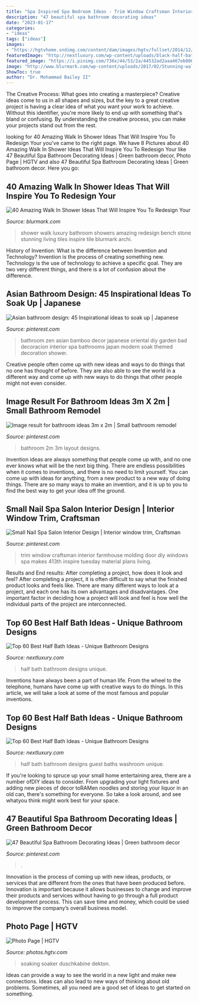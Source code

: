 ```yaml
---
title: "Spa Inspired Spa Bedroom Ideas - Trim Window Craftsman Interior Farmhouse Molding Door Diy Windows Spa Makes 413th Inspire Tuesday Material Plans Living"
description: "47 beautiful spa bathroom decorating ideas"
date: "2023-01-17"
categories:
- "ideas"
tags: ["ideas"]
images:
- "https://hgtvhome.sndimg.com/content/dam/images/hgtv/fullset/2014/12/10/0/Jordan-Iverson_Urb-Cosmo_Mod_Spa-Master-Bath-Tub.jpg.rend.hgtvcom.616.924.suffix/1418227473055.jpeg"
featuredImage: "http://nextluxury.com/wp-content/uploads/black-half-bath-ideas.jpg"
featured_image: "https://i.pinimg.com/736x/44/53/2a/44532ad2aaa467eb806927cf952c7135.jpg"
image: "http://www.blurmark.com/wp-content/uploads/2017/02/Stunning-walk-in-shower.jpg"
ShowToc: true
author: "Dr. Mohammad Bailey II"
---
```



The Creative Process: What goes into creating a masterpiece?
Creative ideas come to us in all shapes and sizes, but the key to a great creative project is having a clear idea of what you want your work to achieve. Without this identifier, you're more likely to end up with something that's bland or confusing. By understanding the creative process, you can make your projects stand out from the rest.

	

		
looking for 40 Amazing Walk In Shower Ideas That Will Inspire You To Redesign Your you've came to the right page. We have 8 Pictures about 40 Amazing Walk In Shower Ideas That Will Inspire You To Redesign Your like 47 Beautiful Spa Bathroom Decorating Ideas | Green bathroom decor, Photo Page | HGTV and also 47 Beautiful Spa Bathroom Decorating Ideas | Green bathroom decor. Here you go:
		
    
## 40 Amazing Walk In Shower Ideas That Will Inspire You To Redesign Your

<img loading=lazy src="http://www.blurmark.com/wp-content/uploads/2017/02/Stunning-walk-in-shower.jpg" onerror="this.onerror=null;this.src='https://tse3.mm.bing.net/th?id=OIP.SS7f1IWzkH7khWoPT4WyuQHaJ4&amp;pid=15.1';" alt="40 Amazing Walk In Shower Ideas That Will Inspire You To Redesign Your">

_Source: blurmark.com_

>shower walk luxury bathroom showers amazing redesign bench stone stunning living tiles inspire tile blurmark archi. 

	

History of Invention: What is the difference between Invention and Technology?
Invention is the process of creating something new. Technology is the use of technology to achieve a specific goal. They are two very different things, and there is a lot of confusion about the difference.

    
## Asian Bathroom Design: 45 Inspirational Ideas To Soak Up | Japanese

<img loading=lazy src="https://i.pinimg.com/736x/a3/dc/13/a3dc13edaa35375d29d1e93d824766ec--asian-bathroom-zen-bathroom.jpg" onerror="this.onerror=null;this.src='https://tse1.mm.bing.net/th?id=OIP.QpeEHRfEHvqcfXQUp2sDPAHaLG&amp;pid=15.1';" alt="Asian bathroom design: 45 Inspirational ideas to soak up | Japanese">

_Source: pinterest.com_

>bathroom zen asian bamboo decor japanese oriental diy garden bad decoracion interior spa bathrooms japan modern soak themed decoration shower. 

	

Creative people often come up with new ideas and ways to do things that no one has thought of before. They are also able to see the world in a different way and come up with new ways to do things that other people might not even consider.

    
## Image Result For Bathroom Ideas 3m X 2m | Small Bathroom Remodel

<img loading=lazy src="https://i.pinimg.com/736x/fa/9b/5f/fa9b5fc0c87b1dc488aab1e2fde3ad32.jpg" onerror="this.onerror=null;this.src='https://tse3.mm.bing.net/th?id=OIP.ys4jJ4mXel4gK6OqLbYEaAHaJ4&amp;pid=15.1';" alt="Image result for bathroom ideas 3m x 2m | Small bathroom remodel">

_Source: pinterest.com_

>bathroom 2m 3m layout designs. 

	

Invention ideas are always something that people come up with, and no one ever knows what will be the next big thing. There are endless possibilities when it comes to inventions, and there is no need to limit yourself. You can come up with ideas for anything, from a new product to a new way of doing things. There are so many ways to make an invention, and it is up to you to find the best way to get your idea off the ground.

    
## Small Nail Spa Salon Interior Design | Interior Window Trim, Craftsman

<img loading=lazy src="https://i.pinimg.com/736x/5a/1f/a9/5a1fa9076a35c35f8016c0cf9ee32f09.jpg" onerror="this.onerror=null;this.src='https://tse1.mm.bing.net/th?id=OIP.rMOEabMwRafYWBIb1JODRgHaLI&amp;pid=15.1';" alt="Small Nail Spa Salon Interior Design | Interior window trim, Craftsman">

_Source: pinterest.com_

>trim window craftsman interior farmhouse molding door diy windows spa makes 413th inspire tuesday material plans living. 

	

Results and End results: After completing a project, how does it look and feel?
After completing a project, it is often difficult to say what the finished product looks and feels like. There are many different ways to look at a project, and each one has its own advantages and disadvantages. One important factor in deciding how a project will look and feel is how well the individual parts of the project are interconnected.

    
## Top 60 Best Half Bath Ideas - Unique Bathroom Designs

<img loading=lazy src="http://nextluxury.com/wp-content/uploads/black-half-bath-ideas.jpg" onerror="this.onerror=null;this.src='https://tse1.mm.bing.net/th?id=OIP.2Ob6mI-FIBqgL0Cu9LH9fAAAAA&amp;pid=15.1';" alt="Top 60 Best Half Bath Ideas - Unique Bathroom Designs">

_Source: nextluxury.com_

>half bath bathroom designs unique. 

	

Inventions have always been a part of human life. From the wheel to the telephone, humans have come up with creative ways to do things. In this article, we will take a look at some of the most famous and popular inventions.

    
## Top 60 Best Half Bath Ideas - Unique Bathroom Designs

<img loading=lazy src="http://nextluxury.com/wp-content/uploads/half-bath-ideas-1.jpg" onerror="this.onerror=null;this.src='https://tse2.mm.bing.net/th?id=OIP.qHvbEWZjFINKYSdQoqpyVgAAAA&amp;pid=15.1';" alt="Top 60 Best Half Bath Ideas - Unique Bathroom Designs">

_Source: nextluxury.com_

>half bath bathroom designs guest baths washroom unique. 

	

If you're looking to spruce up your small home entertaining area, there are a number ofDIY ideas to consider. From upgrading your light fixtures and adding new pieces of decor toRAMen noodles and storing your liquor in an old can, there's something for everyone. So take a look around, and see whatyou think might work best for your space.

    
## 47 Beautiful Spa Bathroom Decorating Ideas | Green Bathroom Decor

<img loading=lazy src="https://i.pinimg.com/736x/44/53/2a/44532ad2aaa467eb806927cf952c7135.jpg" onerror="this.onerror=null;this.src='https://tse1.mm.bing.net/th?id=OIP.XbQVyaa2x0f5ivzhx3FDzAHaOX&amp;pid=15.1';" alt="47 Beautiful Spa Bathroom Decorating Ideas | Green bathroom decor">

_Source: pinterest.com_

>. 

	

Innovation is the process of coming up with new ideas, products, or services that are different from the ones that have been produced before. Innovation is important because it allows businesses to change and improve their products and services without having to go through a full product development process. This can save time and money, which could be used to improve the company’s overall business model.

    
## Photo Page | HGTV

<img loading=lazy src="https://hgtvhome.sndimg.com/content/dam/images/hgtv/fullset/2014/12/10/0/Jordan-Iverson_Urb-Cosmo_Mod_Spa-Master-Bath-Tub.jpg.rend.hgtvcom.616.924.suffix/1418227473055.jpeg" onerror="this.onerror=null;this.src='https://tse3.mm.bing.net/th?id=OIP.sA7Br3lQG_RIg9RZbUGQcgHaLH&amp;pid=15.1';" alt="Photo Page | HGTV">

_Source: photos.hgtv.com_

>soaking soaker duschkabine dekton. 

	

Ideas can provide a way to see the world in a new light and make new connections. Ideas can also lead to new ways of thinking about old problems. Sometimes, all you need are a good set of ideas to get started on something.

